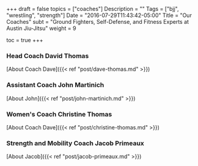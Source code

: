 +++
draft = false
topics = ["coaches"]
Description = ""
Tags = ["bjj", "wrestling", "strength"]
Date = "2016-07-29T11:43:42-05:00"
Title = "Our Coaches"
subt = "Ground Fighters, Self-Defense, and Fitness Experts at Austin Jiu-Jitsu"
weight = 9

toc = true
+++

### Head Coach David Thomas

[About Coach Dave]({{< ref "post/dave-thomas.md" >}})

### Assistant Coach John Martinich

[About John]({{< ref "post/john-martinich.md" >}})

### Women's Coach Christine Thomas

[About Coach Dave]({{< ref "post/christine-thomas.md" >}})

### Strength and Mobility Coach Jacob Primeaux

[About Jacob]({{< ref "post/jacob-primeaux.md" >}})
